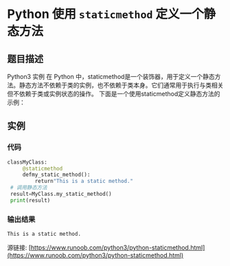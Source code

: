 # Python 使用 `staticmethod` 定义一个静态方法

## 题目描述
Python3 实例
在 Python 中，staticmethod是一个装饰器，用于定义一个静态方法。静态方法不依赖于类的实例，也不依赖于类本身。它们通常用于执行与类相关但不依赖于类或实例状态的操作。
下面是一个使用staticmethod定义静态方法的示例：

## 实例
### 代码
```python
classMyClass:
     @staticmethod
     defmy_static_method():
         return"This is a static method."
 # 调用静态方法
 result=MyClass.my_static_method()
 print(result)
```
### 输出结果
```
This is a static method.
```
源链接: [https://www.runoob.com/python3/python-staticmethod.html](https://www.runoob.com/python3/python-staticmethod.html)